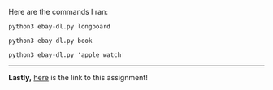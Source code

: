 <p>Here are the commands I ran:</p>

<pre><code>python3 ebay-dl.py longboard
</code></pre>
<pre><code>python3 ebay-dl.py book 
</code></pre>
<pre><code>python3 ebay-dl.py 'apple watch'
</code></pre>

---

**Lastly,** [here](https://github.com/mikeizbicki/cmc-csci040/tree/2021fall/hw_03) is the link to this assignment!